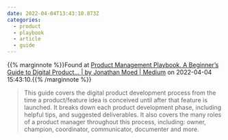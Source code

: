 ```yaml
---
date: 2022-04-04T13:43:10.873Z
categories:
  - product
  - playbook
  - article
  - guide
---
```

{{% marginnote %}}Found at [Product Management Playbook. A Beginner’s Guide to Digital Product… | by Jonathan Moed | Medium](https://medium.com/@jonathanmoed/product-management-playbook-6ac9766f0896) on 2022-04-04 15:43:10.{{% /marginnote %}}

> This guide covers the digital product development process from the time a product/feature idea is conceived until after that feature is launched. It breaks down each product development phase, including helpful tips, and suggested deliverables. It also covers the many roles of a product manager throughout this process, including: owner, champion, coordinator, communicator, documenter and more.

